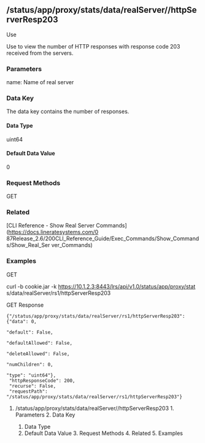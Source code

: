 ## /status/app/proxy/stats/data/realServer/<name>/httpServerResp203

Use

Use to view the number of HTTP responses with response code 203 received from
the servers.

### Parameters

name: Name of real server

### Data Key

The data key contains the number of responses.

#### Data Type

uint64

#### Default Data Value

0

### Request Methods

GET

### Related

[CLI Reference - Show Real Server Commands](https://docs.lineratesystems.com/0
87Release_2.6/200CLI_Reference_Guide/Exec_Commands/Show_Commands/Show_Real_Ser
ver_Commands)

### Examples

GET

curl -b cookie.jar -k https://10.1.2.3:8443/lrs/api/v1.0/status/app/proxy/stat
s/data/realServer/rs1/httpServerResp203

GET Response

    
    {"/status/app/proxy/stats/data/realServer/rs1/httpServerResp203": {"data": 0,
                                                                             "default": False,
                                                                             "defaultAllowed": False,
                                                                             "deleteAllowed": False,
                                                                             "numChildren": 0,
                                                                             "type": "uint64"},
     "httpResponseCode": 200,
     "recurse": False,
     "requestPath": "/status/app/proxy/stats/data/realServer/rs1/httpServerResp203"}
    

  1. /status/app/proxy/stats/data/realServer/<name>/httpServerResp203
    1. Parameters
    2. Data Key
      1. Data Type
      2. Default Data Value
    3. Request Methods
    4. Related
    5. Examples


